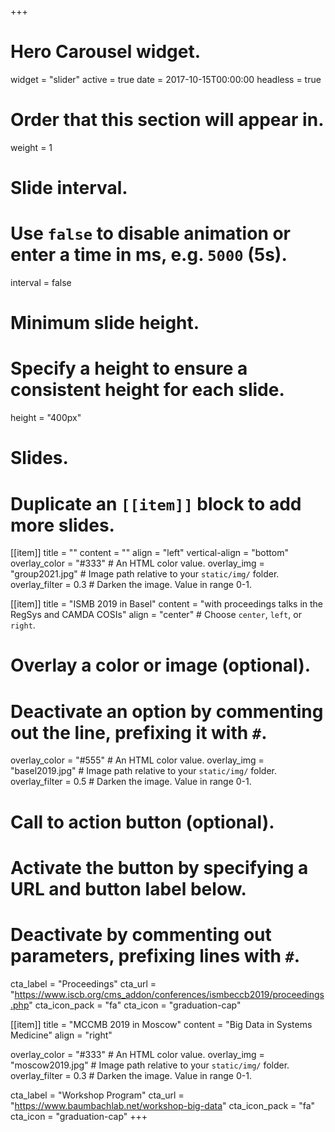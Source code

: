 +++
# Hero Carousel widget.
widget = "slider"
active = true
date = 2017-10-15T00:00:00
headless = true

# Order that this section will appear in.
weight = 1

# Slide interval.
# Use `false` to disable animation or enter a time in ms, e.g. `5000` (5s).
interval = false

# Minimum slide height.
# Specify a height to ensure a consistent height for each slide.
height = "400px"

# Slides.
# Duplicate an `[[item]]` block to add more slides.
[[item]]
  title = ""
  content = ""
  align = "left"
  vertical-align = "bottom"
  overlay_color = "#333"  # An HTML color value.
  overlay_img = "group2021.jpg"  # Image path relative to your `static/img/` folder.
  overlay_filter = 0.3  # Darken the image. Value in range 0-1.


[[item]]
  title = "ISMB 2019 in Basel"
  content = "with proceedings talks in the RegSys and CAMDA COSIs"
  align = "center"  # Choose `center`, `left`, or `right`.

  # Overlay a color or image (optional).
  #   Deactivate an option by commenting out the line, prefixing it with `#`.
  overlay_color = "#555"  # An HTML color value.
  overlay_img = "basel2019.jpg"  # Image path relative to your `static/img/` folder.
  overlay_filter = 0.5  # Darken the image. Value in range 0-1.

  # Call to action button (optional).
  #   Activate the button by specifying a URL and button label below.
  #   Deactivate by commenting out parameters, prefixing lines with `#`.
  cta_label = "Proceedings"
  cta_url = "https://www.iscb.org/cms_addon/conferences/ismbeccb2019/proceedings.php"
  cta_icon_pack = "fa"
  cta_icon = "graduation-cap"

[[item]]
  title = "MCCMB 2019 in Moscow"
  content = "Big Data in Systems Medicine"
  align = "right"

  overlay_color = "#333"  # An HTML color value.
  overlay_img = "moscow2019.jpg"  # Image path relative to your `static/img/` folder.
  overlay_filter = 0.3  # Darken the image. Value in range 0-1.

  cta_label = "Workshop Program"
  cta_url = "https://www.baumbachlab.net/workshop-big-data"
  cta_icon_pack = "fa"
  cta_icon = "graduation-cap"
+++
